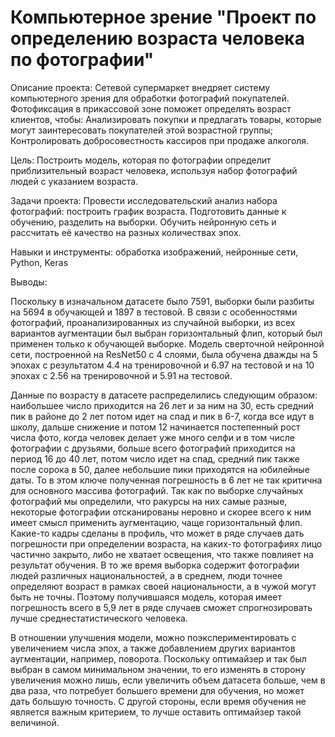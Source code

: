 # Компьютерное зрение "Проект по определению возраста человека по фотографии"
Описание проекта: Сетевой супермаркет внедряет систему компьютерного зрения для обработки фотографий покупателей. Фотофиксация в прикассовой зоне поможет определять возраст клиентов, чтобы: Анализировать покупки и предлагать товары, которые могут заинтересовать покупателей этой возрастной группы; Контролировать добросовестность кассиров при продаже алкоголя.

Цель: Построить модель, которая по фотографии определит приблизительный возраст человека, используя набор фотографий людей с указанием возраста.

Задачи проекта:
Провести исследовательский анализ набора фотографий: построить график возраста.
Подготовить данные к обучению, разделить на выборки.
Обучить нейронную сеть и рассчитать её качество на разных количествах эпох.

Навыки и инструменты: обработка изображений, нейронные сети, Python, Keras

Выводы: 

Поскольку в изначальном датасете было 7591, выборки были разбиты на 5694 в обучающей и 1897 в тестовой. В связи с особенностями фотографий, проанализированных из случайной выборки, из всех вариантов аугментации был выбран горизонтальный флип, который был применен только к обучающей выборке. Модель сверточной нейронной сети, построенной на ResNet50 с 4 слоями, была обучена дважды на 5 эпохах с результатом 4.4 на тренировочной и 6.97 на тестовой и на 10 эпохах с 2.56 на тренировочной и 5.91 на тестовой. 

Данные по возрасту в датасете распределились следующим образом: наибольшее число приходится на 26 лет и за ним на 30, есть средний пик в районе до 2 лет потом идет на спад и пик в 6-7, когда все идут в школу, дальше снижение и потом 12 начинается постепенный рост числа фото, когда человек делает уже много селфи и в том числе фотографии с друзьями, больше всего фотографий приходится на период 16 до 40 лет, потом число идет на спад, средний пик также после сорока в 50, далее небольшие пики приходятся на юбилейные даты. То в этом ключе полученная погрешность в 6 лет не так критична для основного массива фотографий. Так как по выборке случайных фотографий мы определили, что ракурсы на них самые разные, некоторые фотографии отсканированы неровно и скорее всего к ним имеет смысл применить аугментацию, чаще горизонтальный флип. Какие-то кадры сделаны в профиль, что может в ряде случаев дать погрешности при определении возраста, на каких-то фотографиях лицо частично закрыто, либо не хватает освещения, что также повлияет на результат обучения. В то же время выборка содержит фотографии людей различных национальностей, а в среднем, люди точнее определяют возраст в рамках своей национальности, а в чужой могут быть не точны. Поэтому получившаяся модель, которая имеет погрешность всего в 5,9 лет в ряде случаев сможет спрогнозировать лучше среднестатистического человека. 

В отношении улучшения модели, можно поэкспериментировать с увеличением числа эпох, а также добавлением других вариантов аугментации, например, поворота. Поскольку оптимайзер и так был выбран в самом минимальном значении, то его изменять в сторону увеличения можно лишь, если увеличить объем датасета больше, чем в два раза, что потребует большего времени для обучения, но может дать большую точность. С другой стороны, если время обучения не является важным критерием, то лучше оставить оптимайзер такой величиной.

